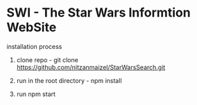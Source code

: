 # SWI - The Star Wars Informtion WebSite

installation process

1. clone repo - git clone https://github.com/nitzanmaizel/StarWarsSearch.git

2. run in the root directory - npm install

3. run npm start
